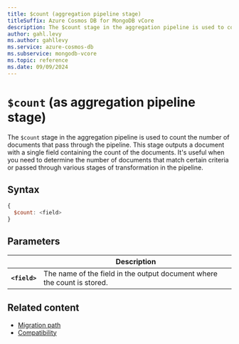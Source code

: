 ```yaml
---
title: $count (aggregation pipeline stage)
titleSuffix: Azure Cosmos DB for MongoDB vCore
description: The $count stage in the aggregation pipeline is used to count the number of documents that pass through the pipeline.
author: gahl.levy
ms.author: gahllevy
ms.service: azure-cosmos-db
ms.subservice: mongodb-vcore
ms.topic: reference
ms.date: 09/09/2024
---
```


# `$count` (as aggregation pipeline stage)

The `$count` stage in the aggregation pipeline is used to count the number of documents that pass through the pipeline. This stage outputs a document with a single field containing the count of the documents. It's useful when you need to determine the number of documents that match certain criteria or passed through various stages of transformation in the pipeline.

## Syntax

```javascript
{
  $count: <field>
}
```

## Parameters

| | Description |
| --- | --- |
| **`<field>`** | The name of the field in the output document where the count is stored. |

## Related content

- [Migration path](migrations-options.md)
- [Compatibility](compatibility.md)
